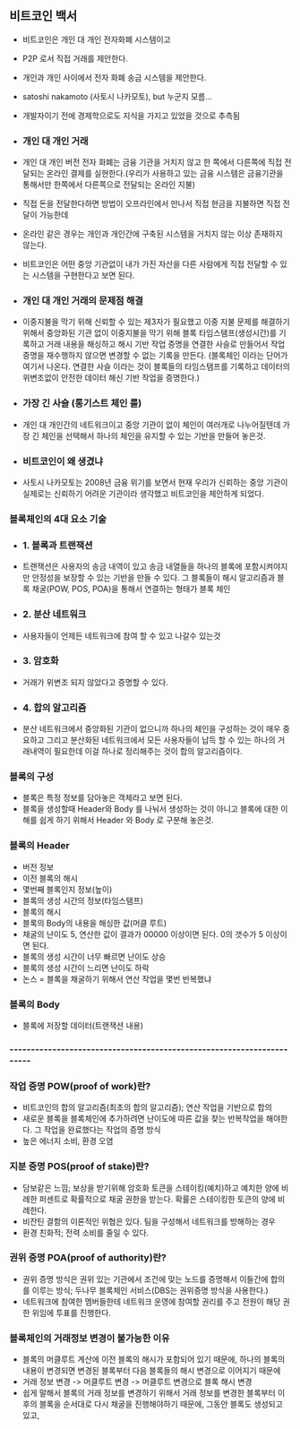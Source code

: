 ## 비트코인 백서

- 비트코인은 개인 대 개인 전자화폐 시스템이고
- P2P 로서 직접 거래를 제안한다.
- 개인과 개인 사이에서 전자 화폐 송금 시스템을 제안한다.
- satoshi nakamoto (사토시 나카모토), but 누군지 모름...
- 개발자이기 전에 경제학으로도 지식을 가지고 있었을 것으로 추측됨

- ### 개인 대 개인 거래
- 개인 대 개인 버전 전자 화폐는 금융 기관을 거치지 않고 한 쪽에서 다른쪽에 직접 전달되는 온라인 결제를 실현한다.(우리가 사용하고 있는 금융 시스템은 금융기관을 통해서만 한쪽에서 다른쪽으로 전달되는 온라인 지불)
- 직접 돈을 전달한다하면 방법이 오프라인에서 만나서 직접 현금을 지불하면 직접 전달이 가능한데
- 온라인 같은 경우는 개인과 개인간에 구축된 시스템을 거치지 않는 이상 존재하지 않는다.
- 비트코인은 어떤 중앙 기관없이 내가 가진 자산을 다른 사람에게 직접 전달할 수 있는 시스템을 구현한다고 보면 된다.

- ### 개인 대 개인 거래의 문제점 해결
- 이중지불을 막기 위해 신뢰할 수 있는 제3자가 필요했고 이중 지불 문제를 해결하기 위해서 중앙화된 기관 없이 이중지불을 막기 위해 블록 타임스탬프(생성시간)를 기록하고 거래 내용을 해싱하고 해시 기반 작업 증명을 연결한 사슬로 만들어서 작업증명을 재수행하지 않으면 변경할 수 없는 기록을 만든다. (블록체인 이라는 단어가 여기서 나온다. 연결한 사슬 이라는 것이 블록들의 타임스탬프를 기록하고 데이터의 위변조없이 안전한 데이터 해신 기반 작업을 증명한다.)

- ### 가장 긴 사슬 (롱기스트 체인 룰)
- 개인 대 개인간의 네트워크이고 중앙 기관이 없이 체인이 여러개로 나누어질텐데 가장 긴 체인을 선택해서 하나의 체인을 유지할 수 있는 기반을 만들어 놓은것.

- ### 비트코인이 왜 생겼냐
- 사토시 나카모토는 2008년 금융 위기를 보면서 현재 우리가 신뢰하는 중앙 기관이 실제로는 신뢰하기 어려운 기관이라 생각했고 비트코인을 제안하게 되었다.

### 블록체인의 4대 요소 기술

- ### 1. 블록과 트랜잭션

- 트랜잭션은 사용자의 송금 내역이 있고 송금 내열들을 하나의 블록에 포함시켜야지만 안정성을 보장할 수 있는 기반을 만들 수 있다. 그 블록들이 해시 알고리즘과 블록 채굴(POW, POS, POA)을 통해서 연결하는 형태가 블록 체인

- ### 2. 분산 네트워크
- 사용자들이 언제든 네트워크에 참여 할 수 있고 나갈수 있는것

- ### 3. 암호화
- 거래가 위변조 되지 않았다고 증명할 수 있다.

- ### 4. 합의 알고리즘
- 분산 네트워크에서 중앙화된 기관이 없으니까 하나의 체인을 구성하는 것이 매우 중요하고 그리고 분산화된 네트워크에서 모든 사용자들이 납득 할 수 있는 하나의 거래내역이 필요한데 이걸 하나로 정리해주는 것이 합의 알고리즘이다.

### 블록의 구성
- 블록은 특정 정보를 담아놓은 객체라고 보면 된다.
- 블록을 생성할때 Header와 Body 를 나눠서 생성하는 것이 아니고 블록에 대한 이해를 쉽게 하기 위해서 Header 와 Body 로 구분해 놓은것.

### 블록의 Header
- 버전 정보
- 이전 블록의 해시
- 몇번째 블록인지 정보(높이)
- 블록의 생성 시간의 정보(타임스탬프)
- 블록의 해시
- 블록의 Body의 내용을 해싱한 값(머클 루트)
- 채굴의 난이도 5, 연산한 값이 결과가 00000 이상이면 된다. 0의 갯수가 5 이상이면 된다.
- 블록의 생성 시간이 너무 빠르면 난이도 상승
- 블록의 생성 시간이 느리면 난이도 하락
- 논스 = 블록을 채굴하기 위해서 연산 작업을 몇번 반복했냐

### 블록의 Body
- 블록에 저장할 데이터(트랜잭션 내용)

### ----------------------------------------------------------------------

### 작업 증명 POW(proof of work)란?
- 비트코인의 합의 알고리즘(최초의 합의 알고리즘); 연산 작업을 기반으로 합의
- 새로운 블록을 블록체인에 추가하려면 난이도에 따른 값을 찾는 반복작업을 해야한다. 그 작업을 완료했다는 작업의 증명 방식
- 높은 에너지 소비, 환경 오염

### 지분 증명 POS(proof of stake)란?
- 담보같은 느낌; 보상을 받기위해 암호화 토큰을 스테이킹(예치)하고 예치한 양에 비례한 퍼센트로 확률적으로 채굴 권한을 받는다. 확률은 스테이킹한 토큰의 양에 비례한다.
- 비잔틴 결함의 이론적인 위협은 있다. 팀을 구성해서 네트워크를 방해하는 경우
- 환경 친화적; 전력 소비를 줄일 수 있다.

### 권위 증명 POA(proof of authority)란?
- 권위 증명 방식은 권위 있는 기관에서 조건에 맞는 노드를 증명해서 이들간에 합의를 이루는 방식; 두나무 블록체인 서비스(DBS는 권위증명 방식을 사용한다.)
- 네트워크에 참여한 멤버들한테 네트워크 운영에 참여할 권리를 주고 전원이 해당 권한 위임에 투표를 진행한다.

### 블록체인의 거래정보 변경이 불가능한 이유
- 블록의 머클루트 계산에 이전 블록의 해시가 포함되어 있기 때문에, 하나의 블록의 내용이 변경되면 변경된 블록부터 다음 블록들의 해시 변경으로 이어지기 때문에
- 거래 정보 변경 -> 머클루트 변경 -> 머클루트 변경으로 블록 해시 변경
- 쉽게 말해서 블록의 거래 정보를 변경하기 위해서 거래 정보를 변경한 블록부터 이후의 블록을 순서대로 다시 채굴을 진행해야하기 때문에, 그동안 블록도 생성되고 있고, 
